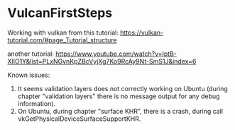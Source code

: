 # VulcanFirstSteps
Working with vulkan from this tutorial:
https://vulkan-tutorial.com/#page_Tutorial_structure

another tutorial:
https://www.youtube.com/watch?v=IptB-XlIO1Y&list=PLxNGvnKpZBcVyjXg7Ko9RcAy9Nt-SmS1J&index=6

Known issues:
1. It seems validation layers does not correctly working on Ubuntu (during chapter "validation layers" 
   there is no message output for any debug information).
2. On Ubuntu, during chapter "surface KHR", there is a crash, during call vkGetPhysicalDeviceSurfaceSupportKHR.
